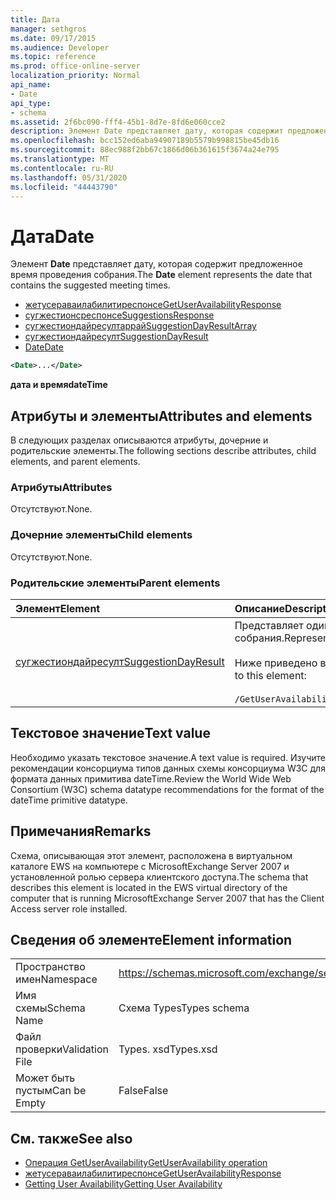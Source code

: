 ```yaml
---
title: Дата
manager: sethgros
ms.date: 09/17/2015
ms.audience: Developer
ms.topic: reference
ms.prod: office-online-server
localization_priority: Normal
api_name:
- Date
api_type:
- schema
ms.assetid: 2f6bc090-fff4-45b1-8d7e-8fd6e060cce2
description: Элемент Date представляет дату, которая содержит предложенное время проведения собрания.
ms.openlocfilehash: bcc152ed6aba94907189b5579b998815be45db16
ms.sourcegitcommit: 88ec988f2bb67c1866d06b361615f3674a24e795
ms.translationtype: MT
ms.contentlocale: ru-RU
ms.lasthandoff: 05/31/2020
ms.locfileid: "44443790"
---
```

# <a name="date"></a><span data-ttu-id="9087e-103">Дата</span><span class="sxs-lookup"><span data-stu-id="9087e-103">Date</span></span>

<span data-ttu-id="9087e-104">Элемент **Date** представляет дату, которая содержит предложенное время проведения собрания.</span><span class="sxs-lookup"><span data-stu-id="9087e-104">The **Date** element represents the date that contains the suggested meeting times.</span></span> 
  
- [<span data-ttu-id="9087e-105">жетусераваилабилитиреспонсе</span><span class="sxs-lookup"><span data-stu-id="9087e-105">GetUserAvailabilityResponse</span></span>](getuseravailabilityresponse.md) 
- [<span data-ttu-id="9087e-106">сугжестионсреспонсе</span><span class="sxs-lookup"><span data-stu-id="9087e-106">SuggestionsResponse</span></span>](suggestionsresponse.md) 
- [<span data-ttu-id="9087e-107">сугжестиондайресултаррай</span><span class="sxs-lookup"><span data-stu-id="9087e-107">SuggestionDayResultArray</span></span>](suggestiondayresultarray.md)  
- [<span data-ttu-id="9087e-108">сугжестиондайресулт</span><span class="sxs-lookup"><span data-stu-id="9087e-108">SuggestionDayResult</span></span>](suggestiondayresult.md)  
- [<span data-ttu-id="9087e-109">Date</span><span class="sxs-lookup"><span data-stu-id="9087e-109">Date</span></span>](date.md)
  
```xml
<Date>...</Date>
```

<span data-ttu-id="9087e-110">**дата и время**</span><span class="sxs-lookup"><span data-stu-id="9087e-110">**dateTime**</span></span>

## <a name="attributes-and-elements"></a><span data-ttu-id="9087e-111">Атрибуты и элементы</span><span class="sxs-lookup"><span data-stu-id="9087e-111">Attributes and elements</span></span>

<span data-ttu-id="9087e-112">В следующих разделах описываются атрибуты, дочерние и родительские элементы.</span><span class="sxs-lookup"><span data-stu-id="9087e-112">The following sections describe attributes, child elements, and parent elements.</span></span>
  
### <a name="attributes"></a><span data-ttu-id="9087e-113">Атрибуты</span><span class="sxs-lookup"><span data-stu-id="9087e-113">Attributes</span></span>

<span data-ttu-id="9087e-114">Отсутствуют.</span><span class="sxs-lookup"><span data-stu-id="9087e-114">None.</span></span>
  
### <a name="child-elements"></a><span data-ttu-id="9087e-115">Дочерние элементы</span><span class="sxs-lookup"><span data-stu-id="9087e-115">Child elements</span></span>

<span data-ttu-id="9087e-116">Отсутствуют.</span><span class="sxs-lookup"><span data-stu-id="9087e-116">None.</span></span>
  
### <a name="parent-elements"></a><span data-ttu-id="9087e-117">Родительские элементы</span><span class="sxs-lookup"><span data-stu-id="9087e-117">Parent elements</span></span>

|<span data-ttu-id="9087e-118">**Элемент**</span><span class="sxs-lookup"><span data-stu-id="9087e-118">**Element**</span></span>|<span data-ttu-id="9087e-119">**Описание**</span><span class="sxs-lookup"><span data-stu-id="9087e-119">**Description**</span></span>|
|:-----|:-----|
|[<span data-ttu-id="9087e-120">сугжестиондайресулт</span><span class="sxs-lookup"><span data-stu-id="9087e-120">SuggestionDayResult</span></span>](suggestiondayresult.md) <br/> |<span data-ttu-id="9087e-121">Представляет один день, который содержит предложенное время проведения собрания.</span><span class="sxs-lookup"><span data-stu-id="9087e-121">Represents a single day that contains suggested meeting times.</span></span>  <br/><br/><span data-ttu-id="9087e-122">Ниже приведено выражение XPath 2,0 для этого элемента:</span><span class="sxs-lookup"><span data-stu-id="9087e-122">The following is the XPath 2.0 expression to this element:</span></span><br/><br/>  `/GetUserAvailabilityResponse/SuggestionsResponse/SuggestionDayResultArray/SuggestionDayResult[i]` <br/> |
   
## <a name="text-value"></a><span data-ttu-id="9087e-123">Текстовое значение</span><span class="sxs-lookup"><span data-stu-id="9087e-123">Text value</span></span>

<span data-ttu-id="9087e-124">Необходимо указать текстовое значение.</span><span class="sxs-lookup"><span data-stu-id="9087e-124">A text value is required.</span></span> <span data-ttu-id="9087e-125">Изучите рекомендации консорциума типов данных схемы консорциума W3C для формата данных примитива dateTime.</span><span class="sxs-lookup"><span data-stu-id="9087e-125">Review the World Wide Web Consortium (W3C) schema datatype recommendations for the format of the dateTime primitive datatype.</span></span>
  
## <a name="remarks"></a><span data-ttu-id="9087e-126">Примечания</span><span class="sxs-lookup"><span data-stu-id="9087e-126">Remarks</span></span>

<span data-ttu-id="9087e-127">Схема, описывающая этот элемент, расположена в виртуальном каталоге EWS на компьютере с MicrosoftExchange Server 2007 и установленной ролью сервера клиентского доступа.</span><span class="sxs-lookup"><span data-stu-id="9087e-127">The schema that describes this element is located in the EWS virtual directory of the computer that is running MicrosoftExchange Server 2007 that has the Client Access server role installed.</span></span>
  
## <a name="element-information"></a><span data-ttu-id="9087e-128">Сведения об элементе</span><span class="sxs-lookup"><span data-stu-id="9087e-128">Element information</span></span>

|||
|:-----|:-----|
|<span data-ttu-id="9087e-129">Пространство имен</span><span class="sxs-lookup"><span data-stu-id="9087e-129">Namespace</span></span>  <br/> |https://schemas.microsoft.com/exchange/services/2006/types  <br/> |
|<span data-ttu-id="9087e-130">Имя схемы</span><span class="sxs-lookup"><span data-stu-id="9087e-130">Schema Name</span></span>  <br/> |<span data-ttu-id="9087e-131">Схема Types</span><span class="sxs-lookup"><span data-stu-id="9087e-131">Types schema</span></span>  <br/> |
|<span data-ttu-id="9087e-132">Файл проверки</span><span class="sxs-lookup"><span data-stu-id="9087e-132">Validation File</span></span>  <br/> |<span data-ttu-id="9087e-133">Types. xsd</span><span class="sxs-lookup"><span data-stu-id="9087e-133">Types.xsd</span></span>  <br/> |
|<span data-ttu-id="9087e-134">Может быть пустым</span><span class="sxs-lookup"><span data-stu-id="9087e-134">Can be Empty</span></span>  <br/> |<span data-ttu-id="9087e-135">False</span><span class="sxs-lookup"><span data-stu-id="9087e-135">False</span></span>  <br/> |
   
## <a name="see-also"></a><span data-ttu-id="9087e-136">См. также</span><span class="sxs-lookup"><span data-stu-id="9087e-136">See also</span></span>

- [<span data-ttu-id="9087e-137">Операция GetUserAvailability</span><span class="sxs-lookup"><span data-stu-id="9087e-137">GetUserAvailability operation</span></span>](getuseravailability-operation.md) 
- [<span data-ttu-id="9087e-138">жетусераваилабилитиреспонсе</span><span class="sxs-lookup"><span data-stu-id="9087e-138">GetUserAvailabilityResponse</span></span>](getuseravailabilityresponse.md)
- [<span data-ttu-id="9087e-139">Getting User Availability</span><span class="sxs-lookup"><span data-stu-id="9087e-139">Getting User Availability</span></span>](https://msdn.microsoft.com/library/d4133fcb-9b0f-4e6b-aadf-a389da83516a%28Office.15%29.aspx)

